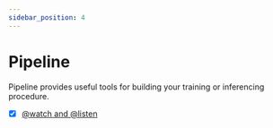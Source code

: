 ```yaml
---
sidebar_position: 4
---
```


# Pipeline

Pipeline provides useful tools for building your training or inferencing procedure.

- [x] [@watch and @listen](/docs/guide/pipeline/watch_and_listen.md)